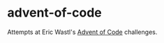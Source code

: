 # advent-of-code
Attempts at Eric Wastl's [Advent of Code](https://adventofcode.com/2020) challenges.
